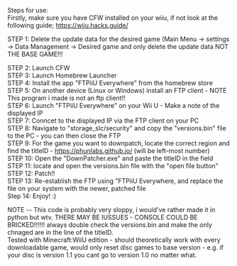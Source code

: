 Steps for use:  
Firstly, make sure you have CFW installed on your wiiu, if not look at the following guide; https://wiiu.hacks.guide/  

STEP 1: Delete the update data for the desired game (Main Menu -> settings -> Data Management -> Desired game and only delete the update data NOT THE BASE GAME!!!

STEP 2: Launch CFW  
STEP 3: Launch Homebrew Launcher  
STEP 4: Install the app "FTPiiU Everywhere" from the homebrew store  
STEP 5: On another device (Linux or Windows) install an FTP client - NOTE This program i made is not an ftp client!!  
STEP 6: Launch "FTPiiU Everywhere" on your Wii U - Make a note of the displayed IP  
STEP 7: Conncet to the displayed IP via the FTP client on your PC  
STEP 8: Navigate to "storage_slc/security" and copy the "versions.bin" file to the PC - you can then close the FTP  
STEP 9: For the game you want to downpatch, locate the correct region and find the titleID - https://phunlabs.github.io/ (will be left-most number)  
STEP 10: Open the "DownPatcher.exe" and paste the titleID in the field  
STEP 11: locate and open the versions.bin file with the "open file button"  
STEP 12: Patch!!  
STEP 13: Re-establish the FTP using "FTPiiU Everywhere, and replace the file on your system with the newer, patched file  
Step 14: Enjoy! :)  

  
NOTE -- This code is probably very sloppy, i would've rather made it in python but wtv. THERE MAY BE IUSSUES - CONSOLE COULD BE BRICKED!!!!!! always double check the versions.bin and make the only chnaged are in the line of the titleID.  
Tested with Minecraft:WiiU edition - should theoretically work with every downloadable game, would only reset disc games to base version - e.g. if your disc is version 1.1 you cant go to version 1.0 no matter what.
